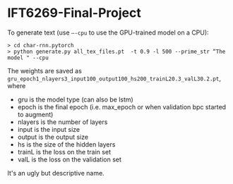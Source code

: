 # IFT6269-Final-Project

To generate text (use `—-cpu` to use the GPU-trained model on a CPU):

```
> cd char-rnn.pytorch
> python generate.py all_tex_files.pt  -t 0.9 -l 500 --prime_str “The model " --cpu
```

The weights are saved as `gru_epoch1_nlayers3_input100_output100_hs200_trainL20.3_valL30.2.pt`, where

- gru is the model type (can also be lstm)
- epoch is the final epoch (i.e. max_epoch or when validation bpc started to augment)
- nlayers is the number of layers
- input is the input size
- output is the output size
- hs is the size of the hidden layers
- trainL is the loss on the train set
- valL is the loss on the validation set

It's an ugly but descriptive name.
